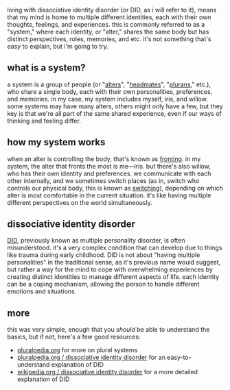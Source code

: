 living with dissociative identity disorder (or DID, as i will refer to it),
means that my mind is home to multiple different identities, each with their
own thoughts, feelings, and experiences. this is commonly referred to as a
"system," where each identity, or "alter," shares the same body but has
distinct perspectives, roles, memories, and etc. it's not something that's easy
to explain, but i'm going to try.

## what is a system?

a system is a group of people (or "[alters][alter]", "[headmates][headmate]",
"[plurans][pluran]," etc.), who share a single body, each with their own
personalities, preferences, and memories. in my case, my system includes
myself, iris, and willow. some systems may have many alters, others might only
have a few, but they key is that we're all part of the same shared experience,
even if our ways of thinking and feeling differ.

## how my system works

when an alter is controlling the body, that's known as [fronting]. in my
system, the alter that fronts the most is me—iris. but there's also willow, who
has their own identity and preferences. we communicate with each other
internally, and we sometimes switch places (as in, switch who controls our
physical body, this is known as [switching][switching]), depending on which
alter is most comfortable in the current situation. it's like having multiple
different perspectives on the world simultaneously.

## dissociative identity disorder

[DID][did], previously known as multiple personality disorder, is often
misunderstood. it's a very complex condition that can develop due to things
like trauma during early childhood. DID is not about "having multiple
personalities" in the traditional sense, as it's previous name would suggest,
but rather a way for the mind to cope with overwhelming experiences by
creating distinct identities to manage different aspects of life. each
identity can be a coping mechanism, allowing the person to handle different
emotions and situations.

## more

this was very simple, enough that you *should* be able to understand the
basics, but if not, here's a few good resources:

- [pluralpedia.org][pluralpedia] for more on plural systems
- [pluralpedia.org / dissociative identity disorder][did] for an
  easy-to-understand explanation of DID
- [wikipedia.org / dissociative identity disorder][did-wiki] for a more
  detailed explanation of DID

[pluralpedia]: https://pluralpedia.org/
[did-wiki]: https://en.wikipedia.org/wiki/Dissociative_identity_disorder
[did-mind]: https://www.mind.org.uk/information-support/types-of-mental-health-problems/dissociation-and-dissociative-disorders/dissociative-disorders/#DissociativeIdentityDisorderDID

[switching]: https://pluralpedia.org/w/Switching
[headmate]: https://pluralpedia.org/w/Headmate
[alter]: https://pluralpedia.org/w/Alter
[pluran]: https://pluralpedia.org/w/Pluran
[fronting]: https://pluralpedia.org/w/Fronting
[did]: https://pluralpedia.org/w/Dissociative_Identity_Disorder
